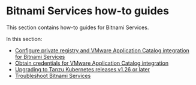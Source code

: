 # Bitnami Services how-to guides

This section contains how-to guides for Bitnami Services.

In this section:

- [Configure private registry and VMware Application Catalog integration for Bitnami Services](configure-private-reg-integration.hbs.md)
- [Obtain credentials for VMware Application Catalog integration](obtain-credentials-for-vac-integration.hbs.md)
- [Upgrading to Tanzu Kubernetes releases v1.26 or later](upgrading-tkr.hbs.md)
- [Troubleshoot Bitnami Services](troubleshooting.hbs.md)
